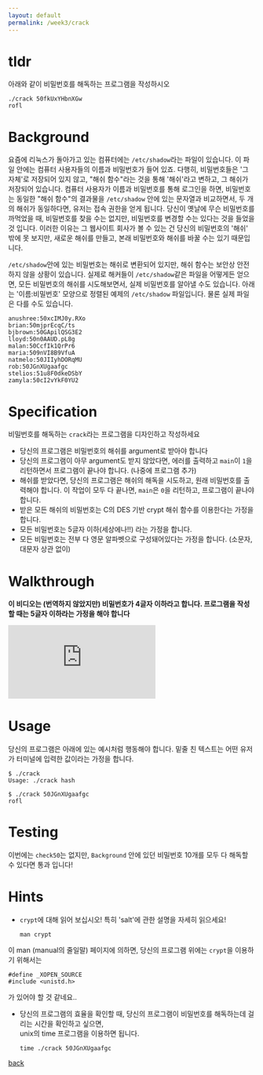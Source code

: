 ```yaml
---
layout: default
permalink: /week3/crack
---
```


# tldr
아래와 같이 비밀번호를 해독하는 프로그램을 작성하시오

	./crack 50fkUxYHbnXGw
	rofl

# Background

요즘에 리눅스가 돌아가고 있는 컴퓨터에는 `/etc/shadow`라는 파일이 있습니다. 이 파일 안에는 컴퓨터 사용자들의 이름과 비밀번호가 들어 있죠. 다행히, 비밀번호들은 '그 자체'로 저장되어 있지 않고, "해쉬 함수"라는 것을 통해 '해쉬'라고 변하고, 그 해쉬가 저장되어 있습니다. 컴퓨터 사용자가 이름과 비밀번호를 통해 로그인을 하면, 비밀번호는 동일한 "해쉬 함수"의 결과물을 `/etc/shadow` 안에 있는 문자열과 비교하면서, 두 개의 해쉬가 동일하다면, 유저는 접속 권한을 얻게 됩니다. 당신이 옛날에 무슨 비밀번호를 까먹었을 때, 비밀번호를 찾을 수는 없지만, 비밀번호를 변경할 수는 있다는 것을 들었을 것 입니다. 이러한 이유는 그 웹사이트 회사가 볼 수 있는 건 당신의 비밀번호의 '해쉬' 밖에 못 보지만, 새로운 해쉬를 만들고, 본래 비밀번호와 해쉬를 바꿀 수는 있기 때문입니다.

`/etc/shadow`안에 있는 비밀번호는 해쉬로 변환되어 있지만, 해쉬 함수는 보안상 안전하지 않을 상황이 있습니다. 실제로 해커들이 `/etc/shadow`같은 파일을 어떻게든 얻으면, 모든 비밀번호의 해쉬를 시도해보면서, 실제 비밀번호를 알아낼 수도 있습니다. 아래는 '이름:비밀번호' 모양으로 정렬된 예제의 `/etc/shadow` 파일입니다. 물론 실제 파일은 다를 수도 있습니다.

	anushree:50xcIMJ0y.RXo
	brian:50mjprEcqC/ts
	bjbrown:50GApilQSG3E2
	lloyd:50n0AAUD.pL8g
	malan:50CcfIk1QrPr6
	maria:509nVI8B9VfuA
	natmelo:50JIIyhDORqMU
	rob:50JGnXUgaafgc
	stelios:51u8F0dkeDSbY
	zamyla:50cI2vYkF0YU2
	
# Specification
비밀번호를 해독하는 `crack`라는 프로그램을 디자인하고 작성하세요


+ 당신의 프로그램은 비밀번호의 해쉬를 argument로 받아야 합니다
+ 당신의 프로그램이 아무 argument도 받지 않았다면, 에러를 출력하고 `main`이 `1`을 리턴하면서 프로그램이 끝나야 합니다. (나중에 프로그램 추가)
+ 해쉬를 받았다면, 당신의 프로그램은 해쉬의 해독을 시도하고, 원래 비밀번호를 출력해야 합니다. 이 작업이 모두 다 끝나면, `main`은 `0`을 리턴하고, 프로그램이 끝나야 합니다.
+ 받은 모든 해쉬의 비밀번호는 C의 DES 기반 crypt 해쉬 함수를 이용한다는 가정을 합니다.
+ 모든 비밀번호는 5글자 이하(세상에나!!) 라는 가정을 합니다.
+ 모든 비밀번호는 전부 다 영문 알파벳으로 구성돼어있다는 가정을 합니다. (소문자, 대문자 상관 없이)

# Walkthrough
**이 비디오는 (번역하지 않았지만) 비밀번호가 4글자 이하라고 합니다. 프로그램을 작성할 때는 5글자 이하라는 가정을 해야 합니다**

<div class="iframe-container">
<iframe allowfullscreen="" frameborder="0" src="https://www.youtube.com/embed/w78QYcmpA8o?rel=0"></iframe>
</div>

# Usage

당신의 프로그램은 아래에 있는 예시처럼 행동해야 합니다. 밑줄 친 텍스트는 어떤 유저가 터미널에 입력한 값이라는 가정을 합니다.

<pre class="pygments highlight"><code>$ <span class="underline">./crack</span>
Usage: ./crack hash</code></pre>

<pre class="pygments highlight"><code>$ <span class="underline">./crack 50JGnXUgaafgc</span>
rofl</code></pre>
	
# Testing
이번에는 `check50`는 없지만, `Background` 안에 있던 비밀번호 10개를 모두 다 해독할 수 있다면 통과 입니다!

# Hints


+ `crypt`에 대해 읽어 보십시오! 특히 'salt'에 관한 설명을 자세히 읽으세요!

      man crypt
	
	
이 man (manual의 줄일말) 페이지에 의하면, 당신의 프로그램 위에는 `crypt`을 이용하기 위해서는

	#define _XOPEN_SOURCE
	#include <unistd.h>
	
가 있어야 할 것 같네요..


+ 당신의 프로그램의 효율을 확인할 때, 당신의 프로그램이 비밀번호를 해독하는데 걸리는 시간을 확인하고 싶으면,  
unix의 time 프로그램을 이용하면 됩니다.

      time ./crack 50JGnXUgaafgc
	  
[back](../)
